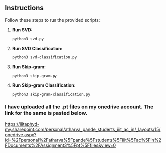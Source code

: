 ## Instructions

Follow these steps to run the provided scripts:

1. **Run SVD:**
   ```bash
   python3 svd.py
   ```

2. **Run SVD Classification:**
   ```bash
   python3 svd-classification.py
   ```

3. **Run Skip-gram:**
   ```bash
   python3 skip-gram.py
   ```

4. **Run Skip-gram Classification:**
   ```bash
   python3 skip-gram-classification.py
   ```


### I have uploaded all the .pt files on my onedrive account. The link for the same is pasted below. 

https://iiitaphyd-my.sharepoint.com/personal/atharva_pande_students_iiit_ac_in/_layouts/15/onedrive.aspx?id=%2Fpersonal%2Fatharva%5Fpande%5Fstudents%5Fiiit%5Fac%5Fin%2FDocuments%2FAssignment3%5Fpt%5Ffiles&view=0
